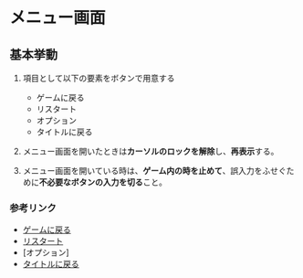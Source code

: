 # メニュー画面

## 基本挙動
1. 項目として以下の要素をボタンで用意する
    - ゲームに戻る
    - リスタート
    - オプション
    - タイトルに戻る  

2. メニュー画面を開いたときは**カーソルのロックを解除**し、**再表示**する。
3. メニュー画面を開いている時は、**ゲーム内の時を止めて**、誤入力をふせぐために**不必要なボタンの入力を切る**こと。

### 参考リンク
- [ゲームに戻る](/Specifications/UI/MenuUI/ReturnGame.md)
- [リスタート](/Specifications/UI/MenuUI/ReStart.md)
- [オプション]
- [タイトルに戻る](/Specifications/UI/MenuUI/ReturnTitle.md)